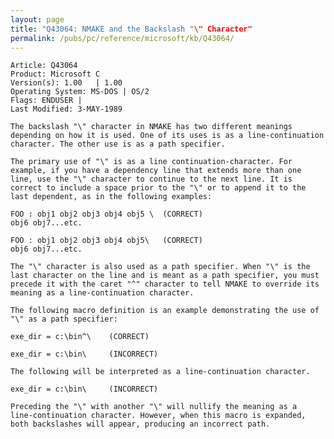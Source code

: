 ```yaml
---
layout: page
title: "Q43064: NMAKE and the Backslash "\" Character"
permalink: /pubs/pc/reference/microsoft/kb/Q43064/
---
```


	Article: Q43064
	Product: Microsoft C
	Version(s): 1.00   | 1.00
	Operating System: MS-DOS | OS/2
	Flags: ENDUSER |
	Last Modified: 3-MAY-1989
	
	The backslash "\" character in NMAKE has two different meanings
	depending on how it is used. One of its uses is as a line-continuation
	character. The other use is as a path specifier.
	
	The primary use of "\" is as a line continuation-character. For
	example, if you have a dependency line that extends more than one
	line, use the "\" character to continue to the next line. It is
	correct to include a space prior to the "\" or to append it to the
	last dependent, as in the following examples:
	
	FOO : obj1 obj2 obj3 obj4 obj5 \  (CORRECT)
	obj6 obj7...etc.
	
	FOO : obj1 obj2 obj3 obj4 obj5\   (CORRECT)
	obj6 obj7...etc.
	
	The "\" character is also used as a path specifier. When "\" is the
	last character on the line and is meant as a path specifier, you must
	precede it with the caret "^" character to tell NMAKE to override its
	meaning as a line-continuation character.
	
	The following macro definition is an example demonstrating the use of
	"\" as a path specifier:
	
	exe_dir = c:\bin^\    (CORRECT)
	
	exe_dir = c:\bin\     (INCORRECT)
	
	The following will be interpreted as a line-continuation character.
	
	exe_dir = c:\bin\     (INCORRECT)
	
	Preceding the "\" with another "\" will nullify the meaning as a
	line-continuation character. However, when this macro is expanded,
	both backslashes will appear, producing an incorrect path.
